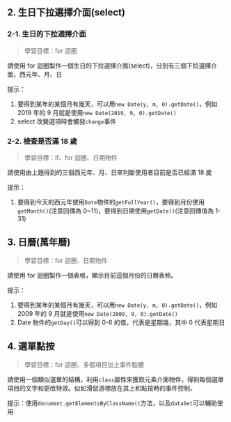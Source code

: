 ## 2. 生日下拉選擇介面(select)

### 2-1. 生日的下拉選擇介面

> 學習目標：for 迴圈

請使用 for 迴圈製作一個生日的下拉選擇介面(select)，分別有三個下拉選擇介面，西元年、月、日

提示：

1. 要得到某年的某個月有幾天，可以用`new Date(y, m, 0).getDate()`，例如 2019 年的 9 月就是使用`new Date(2019, 9, 0).getDate()`
2. select 改變選項時會觸發`change`事件

### 2-2. 檢查是否滿 18 歲

> 學習目標：if、for 迴圈、日期物件

請使用由上題得到的三個西元年、月、日來判斷使用者目前是否已經滿 18 歲

提示：

1. 要得到今天的西元年使用`Date`物件的`getFullYear()`，要得到月份使用`getMonth()`(注意回傳為 0~11)，要得到日期使用`getDate()`(注意回傳值為 1-31)

## 3. 日曆(萬年曆)

> 學習目標：for 迴圈、日期物件

請使用 for 迴圈製作一個表格，顯示目前這個月份的日曆表格。

提示：

1. 要得到某年的某個月有幾天，可以用`new Date(y, m, 0).getDate()`，例如 2009 年的 9 月就是使用`new Date(2009, 9, 0).getDate()`
2. Date 物件的`getDay()`可以得到 0-6 的值，代表是星期幾，其中 0 代表星期日

## 4. 選單點按

> 學習目標：for 迴圈、多個項目加上事件監聽

請使用一個類似選單的結構，利用`class`屬性來獲取元素介面物件，得到每個選單項目的文字和更改特效。似如滑鼠游標放在其上和點按時的事件控制。

提示：使用`document.getElementsByClassName()`方法，以及`dataSet`可以輔助使用

